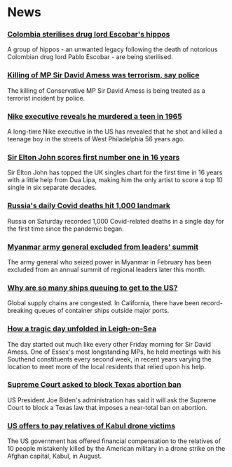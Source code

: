 # News
### [Colombia sterilises drug lord Escobar's hippos](https://www.bbc.com/news/world-latin-america-58937415)
A group of hippos - an unwanted legacy following the death of notorious Colombian drug lord Pablo Escobar - are being sterilised.
### [Killing of MP Sir David Amess was terrorism, say police](https://www.bbc.com/news/uk-58935372)
The killing of Conservative MP Sir David Amess is being treated as a terrorist incident by police.
### [Nike executive reveals he murdered a teen in 1965](https://www.bbc.com/news/world-us-canada-58931528)
A long-time Nike executive in the US has revealed that he shot and killed a teenage boy in the streets of West Philadelphia 56 years ago.
### [Sir Elton John scores first number one in 16 years](https://www.bbc.com/news/entertainment-arts-58933279)
Sir Elton John has topped the UK singles chart for the first time in 16 years with a little help from Dua Lipa, making him the only artist to score a top 10 single in six separate decades.
### [Russia's daily Covid deaths hit 1,000 landmark](https://www.bbc.com/news/world-europe-58937582)
Russia on Saturday recorded 1,000 Covid-related deaths in a single day for the first time since the pandemic began.
### [Myanmar army general excluded from leaders' summit](https://www.bbc.com/news/world-asia-58938489)
The army general who seized power in Myanmar in February has been excluded from an annual summit of regional leaders later this month.
### [Why are so many ships queuing to get to the US?](https://www.bbc.com/news/58926842)
Global supply chains are congested. In California, there have been record-breaking queues of container ships outside major ports. 
### [How a tragic day unfolded in Leigh-on-Sea](https://www.bbc.com/news/uk-58932139)
The day started out much like every other Friday morning for Sir David Amess. One of Essex's most longstanding MPs, he held meetings with his Southend constituents every second week, in recent years varying the location to meet more of the local residents that relied upon his help. 
### [Supreme Court asked to block Texas abortion ban](https://www.bbc.com/news/world-us-canada-58935257)
US President Joe Biden's administration has said it will ask the Supreme Court to block a Texas law that imposes a near-total ban on abortion.
### [US offers to pay relatives of Kabul drone victims](https://www.bbc.com/news/world-us-canada-58935260)
The US government has offered financial compensation to the relatives of 10 people mistakenly killed by the American military in a drone strike on the Afghan capital, Kabul, in August.
